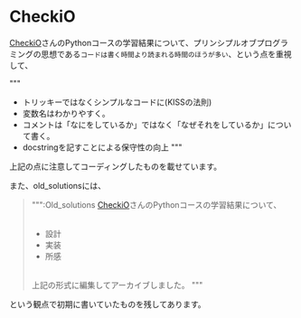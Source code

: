 # CheckiO

[CheckiO](https://checkio.org/)さんのPythonコースの学習結果について、プリンシプルオブプログラミングの思想である`コードは書く時間より読まれる時間のほうが多い`、という点を重視して、

"""
* トリッキーではなくシンプルなコードに(KISSの法則)
* 変数名はわかりやすく。
* コメントは「なにをしているか」ではなく「なぜそれをしているか」について書く。
* docstringを記すことによる保守性の向上
"""

上記の点に注意してコーディングしたものを載せています。

また、old_solutionsには、
>""":Old_solutions
>[CheckiO](https://checkio.org/)さんのPythonコースの学習結果について、  
><br>
>* 設計
>* 実装
>* 所感
><br>
>上記の形式に編集してアーカイブしました。
>"""
という観点で初期に書いていたものを残してあります。